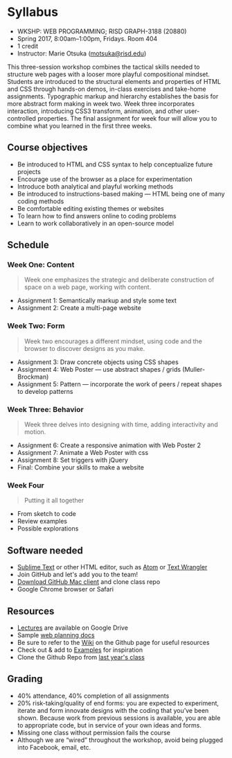 # Syllabus

* WKSHP: WEB PROGRAMMING; RISD GRAPH-3188 (20880)
* Spring 2017, 8:00am–1:00pm, Fridays. Room 404
* 1 credit
* Instructor: Marie Otsuka (motsuka@risd.edu)

This three-session workshop combines the tactical skills needed to structure web pages with a looser more playful compositional mindset. Students are introduced to the structural elements and properties of HTML and CSS through hands-on demos, in-class exercises and take-home assignments. Typographic markup and hierarchy establishes the basis for more abstract form making in week two. Week three incorporates interaction, introducing CSS3 transform, animation, and other user-controlled properties. The final assignment for week four will allow you to combine what you learned in the first three weeks.

## Course objectives
* Be introduced to HTML and CSS syntax to help conceptualize future projects
* Encourage use of the browser as a place for experimentation
* Introduce both analytical and playful working methods
* Be introduced to instructions-based making — HTML being one of many coding methods
* Be comfortable editing existing themes or websites
* To learn how to find answers online to coding problems
* Learn to work collaboratively in an open-source model

## Schedule
### Week One: Content
>Week one emphasizes the strategic and deliberate construction of space on a web page, working with content. 
* Assignment 1: Semantically markup and style some text
* Assignment 2: Create a multi-page website

### Week Two: Form
>Week two encourages a different mindset, using code and the browser to discover designs as you make.  
* Assignment 3: Draw concrete objects using CSS shapes
* Assignment 4: Web Poster — use abstract shapes / grids (Muller-Brockman)
* Assignment 5: Pattern — incorporate the work of peers / repeat shapes to develop patterns

### Week Three: Behavior
>Week three delves into designing with time, adding interactivity and motion.
* Assignment 6: Create a responsive animation with Web Poster 2
* Assignment 7: Animate a Web Poster with css
* Assignment 8: Set triggers with jQuery
* Final: Combine your skills to make a website

### Week Four
>Putting it all together
* From sketch to code
* Review examples
* Possible explorations

## Software needed
* [Sublime Text](https://www.sublimetext.com/3) or other HTML editor, such as [Atom](https://atom.io/) or [Text Wrangler](http://www.barebones.com/products/TextWrangler/)
* Join GitHub and let's add you to the team!
* [Download GitHub Mac client](https://desktop.github.com/) and clone class repo
* Google Chrome browser or Safari

## Resources
* [Lectures](https://drive.google.com/open?id=0B3lDDEnD7CkNOVBFdk9xX2pGams) are available on Google Drive 
* Sample [web planning docs](https://drive.google.com/open?id=0B3lDDEnD7CkNc1FVQVdlYUtiLXM)
* Be sure to refer to the [Wiki](https://github.com/risd-web/wp17/wiki) on the Github page for useful resources
* Check out & add to [Examples](https://github.com/risd-web/wp17/wiki/Examples) for inspiration
* Clone the Github Repo from [last year's class](https://github.com/risd-gd/wp16)

## Grading
* 40% attendance, 40% completion of all assignments
* 20% risk-taking/quality of end forms: you are expected to experiment, iterate and form innovate designs with the coding that you’ve been shown. Because work from previous sessions is available, you are able to appropriate code, but in service of your own ideas and forms.
* Missing one class without permission fails the course
* Although we are “wired” throughout the workshop, avoid being plugged into Facebook, email, etc.
